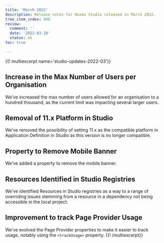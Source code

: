 ```yaml
---
title: 'March 2022'
description: Release notes for Nuxeo Studio released in March 2022.
tree_item_index: 946
review:
  comment: ''
  date: '2022-03-28'
  status: ok
toc: true

---
```


{{! multiexcerpt name='studio-updates-2022-03'}}

## Increase in the Max Number of Users per Organisation

We’ve increased the max number of users allowed for an organisation to a hundred thousand, as the current limit was impacting several larger users.  

## Removal of 11.x Platform in Studio

We’ve removed the possibility of setting 11.x as the compatible platform in Application Definition in Studio as this version is no longer compatible.

## Property to Remove Mobile Banner

We’ve added a property to remove the mobile banner.

## Resources Identified in Studio Registries

We’ve identified Resources in Studio registries as a way to a range of overriding issues stemming from a resource in a dependency not being accessible in the local project.

## Improvement to track Page Provider Usage

We’ve evolved the Page Provider properties to make it easier to track usage, notably using the `<trackUsage>` property.
{{! /multiexcerpt}}

